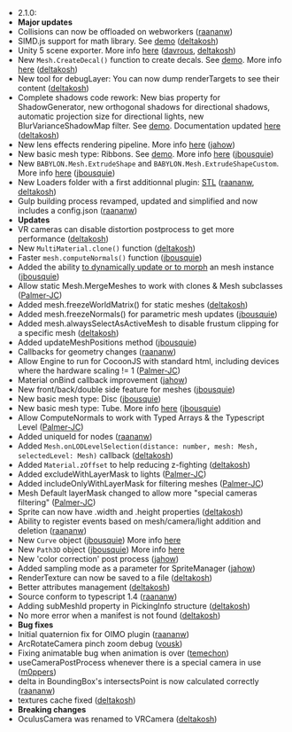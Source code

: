 ﻿- 2.1.0:
 - **Major updates**
 - Collisions can now be offloaded on webworkers ([raananw](http://www.github.com/raananw))
 - SIMD.js support for math library. See [demo](http://www.babylonjs.com/scenes/simd.html) ([deltakosh](http://www.github.com/deltakosh))
 - Unity 5  scene exporter. More info [here](https://github.com/BabylonJS/Babylon.js/tree/master/Exporters/Unity%205) ([davrous](http://www.github.com/davrous), [deltakosh](http://www.github.com/deltakosh))
 - New ```Mesh.CreateDecal()``` function to create decals. See [demo](http://www.babylonjs.com/?DECALS). More info [here](http://doc.babylonjs.com/page.php?p=25094) ([deltakosh](http://www.github.com/deltakosh))
 - New tool for debugLayer: You can now dump renderTargets to see their content ([deltakosh](http://www.github.com/deltakosh))
 - Complete shadows code rework: New bias property for ShadowGenerator, new orthogonal shadows for directional shadows, 
   automatic projection size for directional lights, new BlurVarianceShadowMap filter. See [demo](http://www.babylonjs.com/?SOFTSHADOWS). Documentation updated [here](http://babylondoc.azurewebsites.net/page.php?p=22151) ([deltakosh](http://www.github.com/deltakosh))
 - New lens effects rendering pipeline. More info [here](http://doc.babylonjs.com/page.php?p=24841) ([jahow](https://github.com/jahow))
 - New basic mesh type: Ribbons. See [demo](http://www.babylonjs.com/?RIBBONS). More info [here](http://doc.babylonjs.com/page.php?p=25088) ([jbousquie](https://github.com/jbousquie))
 - New ```BABYLON.Mesh.ExtrudeShape``` and ```BABYLON.Mesh.ExtrudeShapeCustom```. More info [here](http://doc.babylonjs.com/page.php?p=24847) ([jbousquie](https://github.com/jbousquie))
 - New Loaders folder with a first additionnal plugin: [STL](http://doc.babylonjs.com/page.php?p=25109)  ([raananw](http://www.github.com/raananw), [deltakosh](http://www.github.com/deltakosh))
 - Gulp building process revamped, updated and simplified and now includes a config.json ([raananw](http://www.github.com/raananw)) 
 - **Updates**
 - VR cameras can disable distortion postprocess to get more performance ([deltakosh](http://www.github.com/deltakosh))
 - New ```MultiMaterial.clone()``` function ([deltakosh](http://www.github.com/deltakosh))
 - Faster ```mesh.computeNormals()``` function ([jbousquie](https://github.com/jbousquie))
 - Added the ability [to dynamically update or to morph](http://doc.babylonjs.com/page.php?p=25096) an mesh instance ([jbousquie](https://github.com/jbousquie))
 - Allow static Mesh.MergeMeshes to work with clones & Mesh subclasses ([Palmer-JC](http://www.github.com/Palmer-JC))
 - Added mesh.freezeWorldMatrix() for static meshes ([deltakosh](http://www.github.com/deltakosh))
 - Added mesh.freezeNormals() for parametric mesh updates ([jbousquie](http://www.github.com/jbousquie))
 - Added mesh.alwaysSelectAsActiveMesh to disable frustum clipping for a specific mesh ([deltakosh](http://www.github.com/deltakosh))
 - Added updateMeshPositions method ([jbousquie](https://github.com/jbousquie))
 - Callbacks for geometry changes ([raananw](http://www.github.com/raananw))
 - Allow Engine to run for CocoonJS with standard html, including devices where the hardware scaling != 1 ([Palmer-JC](http://www.github.com/Palmer-JC))
 - Material onBind callback improvement ([jahow](http://www.github.com/jahow))
 - New front/back/double side feature for meshes ([jbousquie](https://github.com/jbousquie)) 
 - New basic mesh type: Disc ([jbousquie](https://github.com/jbousquie))
 - New basic mesh type: Tube. More info [here](http://doc.babylonjs.com/page.php?p=24847) ([jbousquie](https://github.com/jbousquie))
 - Allow ComputeNormals to work with Typed Arrays & the Typescript Level ([Palmer-JC](http://www.github.com/Palmer-JC))
 - Added uniqueId for nodes ([raananw](http://www.github.com/raananw))
 - Added ```Mesh.onLODLevelSelection(distance: number, mesh: Mesh, selectedLevel: Mesh)``` callback ([deltakosh](http://www.github.com/deltakosh))
 - Added ```Material.zOffset``` to help reducing z-fighting ([deltakosh](http://www.github.com/deltakosh))
 - Added excludeWithLayerMask to lights ([Palmer-JC](http://www.github.com/Palmer-JC))
 - Added includeOnlyWithLayerMask for filtering meshes ([Palmer-JC](http://www.github.com/Palmer-JC))
 - Mesh Default layerMask changed to allow more "special cameras filtering" ([Palmer-JC](http://www.github.com/Palmer-JC))
 - Sprite can now have .width and .height properties ([deltakosh](http://www.github.com/deltakosh))
 - Ability to register events based on mesh/camera/light addition and deletion ([raananw](http://www.github.com/raananw))
 - New ```Curve``` object ([jbousquie](https://github.com/jbousquie)) More info [here](http://doc.babylonjs.com/page.php?p=25091)
 - New ```Path3D``` object ([jbousquie](https://github.com/jbousquie)) More info [here](http://doc.babylonjs.com/page.php?p=25090)
 - New 'color correction' post process ([jahow](http://www.github.com/jahow))
 - Added sampling mode as a parameter for SpriteManager ([jahow](http://www.github.com/jahow))
 - RenderTexture can now be saved to a file ([deltakosh](http://www.github.com/deltakosh))
 - Better attributes management ([deltakosh](http://www.github.com/deltakosh))
 - Source conform to typescript 1.4 ([raananw](http://www.github.com/raananw)) 
 - Adding subMeshId property in PickingInfo structure ([deltakosh](http://www.github.com/deltakosh))
 - No more error when a manifest is not found ([deltakosh](http://www.github.com/deltakosh))
 - **Bug fixes**
 - Initial quaternion fix for OIMO plugin ([raananw](http://www.github.com/raananw)) 
 - ArcRotateCamera pinch zoom debug ([vousk](https://github.com/vousk)) 
 - Fixing animatable bug when animation is over ([temechon](http://www.github.com/temechon))
 - useCameraPostProcess whenever there is a special camera in use ([m0ppers](https://github.com/m0ppers))
 - delta in BoundingBox's intersectsPoint is now calculated correctly ([raananw](http://www.github.com/raananw)) 
 - textures cache fixed ([deltakosh](http://www.github.com/deltakosh))
 - **Breaking changes**
 - OculusCamera was renamed to VRCamera ([deltakosh](http://www.github.com/deltakosh))
